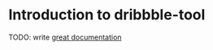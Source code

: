 # Introduction to dribbble-tool

TODO: write [great documentation](http://jacobian.org/writing/what-to-write/)
